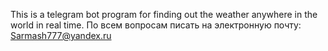 This is a telegram bot program for finding out the weather anywhere in the world in real time.
По всем вопросам писать на электронную почту: Sarmash777@yandex.ru
